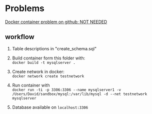 # Problems
[Docker container problem on github: NOT NEEDED](https://gist.github.com/benschw/7391723)  

## workflow
1. Table descriptions in "create_schema.sql"

2. Build container form this folder with:  
`
docker build -t mysqlserver .
`
3. Create network in docker:  
`
docker network create testnetwork
`
4. Run container with  
`
docker run -ti -p 3306:3306 --name mysqlserver1 -v /Users/David/sandbox/mysql:/var/lib/mysql -d --net testnetwork mysqlserver
`
5. Database available on `localhost:3306`